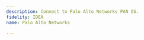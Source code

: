 ```yaml
---
description: Connect to Palo Alto Networks PAN OS.
fidelity: IDEA
name: Palo Alto Networks

---
```

